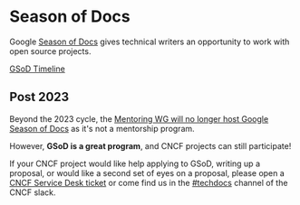 # Season of Docs

Google [Season of Docs](https://developers.google.com/season-of-docs) gives technical writers an opportunity to work with open source projects.

[GSoD Timeline](https://developers.google.com/season-of-docs/docs/timeline)

## Post 2023

Beyond the 2023 cycle, the [Mentoring WG will no longer host Google Season of Docs](https://github.com/cncf/mentoring/issues/1011) as it's not a mentorship program.

However, **GSoD is a great program**, and CNCF projects can still participate!

If your CNCF project would like help applying to GSoD, writing up a proposal, or would like a second set of eyes on a proposal, please open a [CNCF Service Desk ticket](https://servicedesk.cncf.io) or come find us in the [#techdocs](https://cloud-native.slack.com/archives/CUJ6W5TLM) channel of the CNCF slack.
